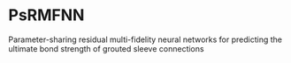 # PsRMFNN
Parameter-sharing residual multi-fidelity neural networks for predicting the ultimate bond strength of grouted sleeve connections
